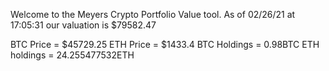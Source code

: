 Welcome to the Meyers Crypto Portfolio Value tool. 
As of 02/26/21 at 17:05:31 our valuation is $79582.47 

BTC Price = $45729.25
 ETH Price = $1433.4
BTC Holdings = 0.98BTC
 ETH holdings = 24.255477532ETH 
